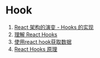 # Hook
1. [React 架构的演变 - Hooks 的实现](https://mp.weixin.qq.com/s/UVGzNAjEyQqyTwPnOw8bbQ)
2. [理解 React Hooks](https://medium.com/@dan_abramov/making-sense-of-react-hooks-fdbde8803889)
3. [使用react hook获取数据](https://www.robinwieruch.de/react-hooks-fetch-data/)
4. [React Hooks 原理 ](https://github.com/brickspert/blog/issues/26)